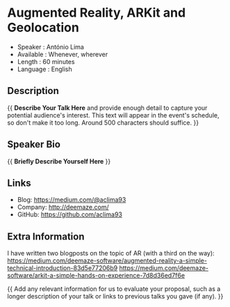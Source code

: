 Augmented Reality, ARKit and Geolocation
=========================

* Speaker   : António Lima
* Available : Whenever, wherever
* Length    : 60 minutes
* Language  : English

Description
-----------

{{ **Describe Your Talk Here** and provide enough detail to capture your potential audience's interest. This text will appear in the event's schedule, so don't make it too long. Around 500 characters should suffice. }}

Speaker Bio
-----------

{{ **Briefly Describe Yourself Here** }}

Links
-----

* Blog: https://medium.com/@aclima93
* Company: http://deemaze.com/
* GitHub: https://github.com/aclima93

Extra Information
-----------------

I have written two blogposts on the topic of AR (with a third on the way):
https://medium.com/deemaze-software/augmented-reality-a-simple-technical-introduction-83d5e77206b9
https://medium.com/deemaze-software/arkit-a-simple-hands-on-experience-7d8d36ed7f6e

{{ Add any relevant information for us to evaluate your proposal, such as a longer description of your talk or links to previous talks you gave (if any). }}
